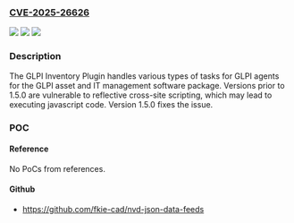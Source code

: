 ### [CVE-2025-26626](https://cve.mitre.org/cgi-bin/cvename.cgi?name=CVE-2025-26626)
![](https://img.shields.io/static/v1?label=Product&message=glpi-inventory-plugin&color=blue)
![](https://img.shields.io/static/v1?label=Version&message=%3D%20%3C%201.5.0%20&color=brighgreen)
![](https://img.shields.io/static/v1?label=Vulnerability&message=CWE-79%3A%20Improper%20Neutralization%20of%20Input%20During%20Web%20Page%20Generation%20('Cross-site%20Scripting')&color=brighgreen)

### Description

The GLPI Inventory Plugin handles various types of tasks for GLPI agents for the GLPI asset and IT management software package. Versions prior to 1.5.0 are vulnerable to reflective cross-site scripting, which may lead to executing javascript code. Version 1.5.0 fixes the issue.

### POC

#### Reference
No PoCs from references.

#### Github
- https://github.com/fkie-cad/nvd-json-data-feeds

